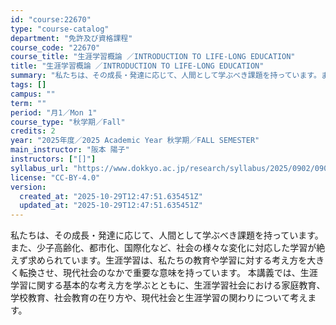```yaml
---
id: "course:22670"
type: "course-catalog"
department: "免許及び資格課程"
course_code: "22670"
course_title: "生涯学習概論 ／INTRODUCTION TO LIFE-LONG EDUCATION"
title: "生涯学習概論 ／INTRODUCTION TO LIFE-LONG EDUCATION"
summary: "私たちは、その成長・発達に応じて、人間として学ぶべき課題を持っています。また、少子高齢化、都市化、国際化など、社会の様々な変化に対応した学習が絶えず求められています。生涯学習は、私たちの教育や学習に対する考え方を大きく転換させ、現代社会のな…"
tags: []
campus: ""
term: ""
period: "月1／Mon 1"
course_type: "秋学期／Fall"
credits: 2
year: "2025年度／2025 Academic Year 秋学期／FALL SEMESTER"
main_instructor: "阪本 陽子"
instructors: ["[]"]
syllabus_url: "https://www.dokkyo.ac.jp/research/syllabus/2025/0902/0902_22670_ja_JP.html"
license: "CC-BY-4.0"
version:
  created_at: "2025-10-29T12:47:51.635451Z"
  updated_at: "2025-10-29T12:47:51.635451Z"
---
```

私たちは、その成長・発達に応じて、人間として学ぶべき課題を持っています。また、少子高齢化、都市化、国際化など、社会の様々な変化に対応した学習が絶えず求められています。生涯学習は、私たちの教育や学習に対する考え方を大きく転換させ、現代社会のなかで重要な意味を持っています。 本講義では、生涯学習に関する基本的な考え方を学ぶとともに、生涯学習社会における家庭教育、学校教育、社会教育の在り方や、現代社会と生涯学習の関わりについて考えます。
